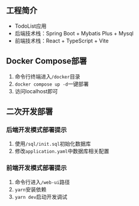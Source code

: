 ## 工程简介
- TodoList应用
- 后端技术栈：Spring Boot + Mybatis Plus + Mysql
- 前端技术栈：React + TypeScript + Vite
## Docker Compose部署
1. 命令行终端进入`/docker`目录
2. `docker compose up -d`一键部署
3. 访问localhost即可
## 二次开发部署
### 后端开发模式部署提示
1. 使用`/sql/init.sql`初始化数据库
2. 修改`application.yaml`中数据库相关配置
### 前端开发模式部署提示
1. 命令行进入`/web-ui`路径
2. `yarn`安装依赖
3. `yarn dev`启动开发调试